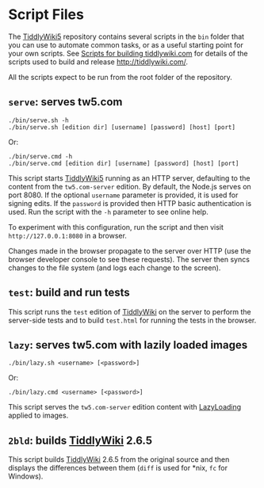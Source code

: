 <h1 class="">Script Files</h1><p>The <a class="tc-tiddlylink tc-tiddlylink-resolves" href="http://tiddlywiki.com/static/TiddlyWiki5.html">TiddlyWiki5</a> repository contains several scripts in the <code>bin</code> folder that you can use to automate common tasks, or as a useful starting point for your own scripts. See <a class="tc-tiddlylink tc-tiddlylink-missing" href="http://tiddlywiki.com/static/Scripts%2520for%2520building%2520tiddlywiki.com.html">Scripts for building tiddlywiki.com</a> for details of the scripts used to build and release <a class="tc-tiddlylink-external" href="http://tiddlywiki.com/" rel="noopener noreferrer" target="_blank">http://tiddlywiki.com/</a>.</p><p>All the scripts expect to be run from the root folder of the repository.</p><h2 class=""><code>serve</code>: serves tw5.com</h2><pre><code>./bin/serve.sh -h
./bin/serve.sh [edition dir] [username] [password] [host] [port]</code></pre><p>Or:</p><pre><code>./bin/serve.cmd -h
./bin/serve.cmd [edition dir] [username] [password] [host] [port]</code></pre><p>This script starts <a class="tc-tiddlylink tc-tiddlylink-resolves" href="http://tiddlywiki.com/static/TiddlyWiki5.html">TiddlyWiki5</a> running as an HTTP server, defaulting to the content from the <code>tw5.com-server</code> edition. By default, the Node.js serves on port 8080. If the optional <code>username</code> parameter is provided, it is used for signing edits. If the <code>password</code> is provided then HTTP basic authentication is used. Run the script with the <code>-h</code> parameter to see online help.</p><p>To experiment with this configuration, run the script and then visit <code>http://127.0.0.1:8080</code> in a browser.</p><p>Changes made in the browser propagate to the server over HTTP (use the browser developer console to see these requests). The server then syncs changes to the file system (and logs each change to the screen).</p><h2 class=""><code>test</code>: build and run tests</h2><p>This script runs the <code>test</code> edition of <a class="tc-tiddlylink tc-tiddlylink-resolves" href="http://tiddlywiki.com/static/TiddlyWiki.html">TiddlyWiki</a> on the server to perform the server-side tests and to build <code>test.html</code> for running the tests in the browser.</p><h2 class=""><code>lazy</code>: serves tw5.com with lazily loaded images</h2><pre><code>./bin/lazy.sh &lt;username&gt; [&lt;password&gt;]</code></pre><p>Or:</p><pre><code>./bin/lazy.cmd &lt;username&gt; [&lt;password&gt;]</code></pre><p>This script serves the <code>tw5.com-server</code> edition content with <a class="tc-tiddlylink tc-tiddlylink-resolves" href="http://tiddlywiki.com/static/LazyLoading.html">LazyLoading</a> applied to images.</p><h2 class=""><code>2bld</code>: builds <a class="tc-tiddlylink tc-tiddlylink-resolves" href="http://tiddlywiki.com/static/TiddlyWiki.html">TiddlyWiki</a> 2.6.5</h2><p>This script builds <a class="tc-tiddlylink tc-tiddlylink-resolves" href="http://tiddlywiki.com/static/TiddlyWiki.html">TiddlyWiki</a> 2.6.5 from the original source and then displays the differences between them (<code>diff</code> is used for *nix, <code>fc</code> for Windows).</p>